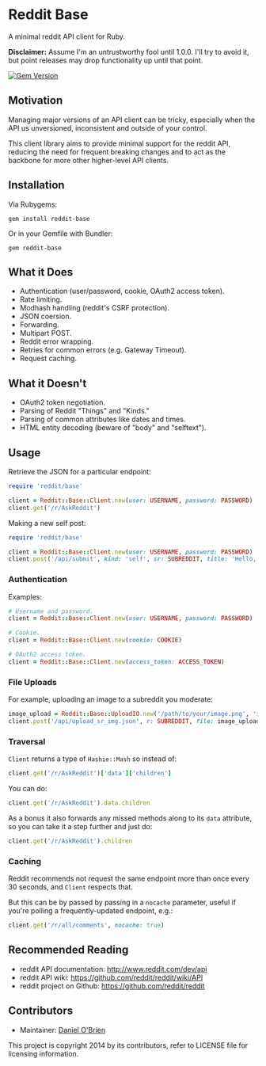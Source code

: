 Reddit Base
===========

A minimal reddit API client for Ruby.

**Disclaimer:** Assume I'm an untrustworthy fool until 1.0.0. I'll try to
avoid it, but point releases may drop functionality up until that point.

[![Gem Version](https://badge.fury.io/rb/reddit-base.png)](http://badge.fury.io/rb/reddit-base)

Motivation
----------

Managing major versions of an API client can be tricky, especially when the
API us unversioned, inconsistent and outside of your control.

This client library aims to provide minimal support for the reddit API,
reducing the need for frequent breaking changes and to act as the backbone
for more other higher-level API clients.

Installation
------------

Via Rubygems:

```
gem install reddit-base
```

Or in your Gemfile with Bundler:

```
gem reddit-base
```

What it Does
------------

  * Authentication (user/password, cookie, OAuth2 access token).
  * Rate limiting.
  * Modhash handling (reddit's CSRF protection).
  * JSON coersion.
  * Forwarding.
  * Multipart POST.
  * Reddit error wrapping.
  * Retries for common errors (e.g. Gateway Timeout).
  * Request caching.

What it Doesn't
---------------

  * OAuth2 token negotiation.
  * Parsing of Reddit "Things" and "Kinds."
  * Parsing of common attributes like dates and times.
  * HTML entity decoding (beware of "body" and "selftext").

Usage
-----

Retrieve the JSON for a particular endpoint:

```ruby
require 'reddit/base'

client = Reddit::Base::Client.new(user: USERNAME, password: PASSWORD)
client.get('/r/AskReddit')
```

Making a new self post:

```ruby
require 'reddit/base'

client = Reddit::Base::Client.new(user: USERNAME, password: PASSWORD)
client.post('/api/submit', kind: 'self', sr: SUBREDDIT, title: 'Hello,', text: 'World!')
```

### Authentication

Examples:

```ruby
# Username and password.
client = Reddit::Base::Client.new(user: USERNAME, password: PASSWORD)

# Cookie.
client = Reddit::Base::Client.new(cookie: COOKIE)

# OAuth2 access token.
client = Reddit::Base::Client.new(access_token: ACCESS_TOKEN)
```

### File Uploads

For example, uploading an image to a subreddit you moderate:

```ruby
image_upload = Reddit::Base::UploadIO.new('/path/to/your/image.png', 'image/png')
client.post('/api/upload_sr_img.json', r: SUBREDDIT, file: image_upload, header: 0, name: 'example'
```

### Traversal

`Client` returns a type of `Hashie::Mash` so instead of:

```ruby
client.get('/r/AskReddit')['data']['children']
```

You can do:

```ruby
client.get('/r/AskReddit').data.children
```

As a bonus it also forwards any missed methods along to its `data` attribute,
so you can take it a step further and just do:

```ruby
client.get('/r/AskReddit').children
```

### Caching

Reddit recommends not request the same endpoint more than once every 30 seconds, and `Client` respects that.

But this can be by passed by passing in a `nocache` parameter, useful if you're polling a frequently-updated endpoint, e.g.:

```ruby
client.get('/r/all/comments', nocache: true)
```

Recommended Reading
-------------------

  * reddit API documentation: http://www.reddit.com/dev/api
  * reddit API wiki: https://github.com/reddit/reddit/wiki/API
  * reddit project on Github: https://github.com/reddit/reddit

Contributors
------------

  * Maintainer: [Daniel O'Brien](http://github.com/dobs)

This project is copyright 2014 by its contributors, refer to LICENSE file for
licensing information.
